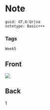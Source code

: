 # Note
```
guid: GT,6:Qr|va
notetype: Basic+++
```

### Tags
```
Week5
```

## Front
<img src="paste-d60d191764bbf2e738b3ff44eb2773fad709e7d5.jpg">

## Back
1
